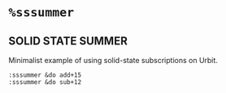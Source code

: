 #   `%sssummer`
##  SOLID STATE SUMMER

Minimalist example of using solid-state subscriptions on Urbit.

```hoon
:sssummer &do add+15
:sssummer &do sub+12
```

